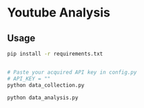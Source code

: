 # Youtube Analysis

## Usage

```bash
pip install -r requirements.txt


# Paste your acquired API key in config.py
# API_KEY = ""
python data_collection.py

python data_analysis.py
```
